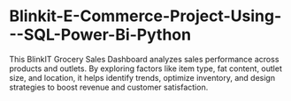 # Blinkit-E-Commerce-Project-Using---SQL-Power-Bi-Python
This BlinkIT Grocery Sales Dashboard analyzes sales performance across products and outlets. By exploring factors like item type, fat content, outlet size, and location, it helps identify trends, optimize inventory, and design strategies to boost revenue and customer satisfaction.
